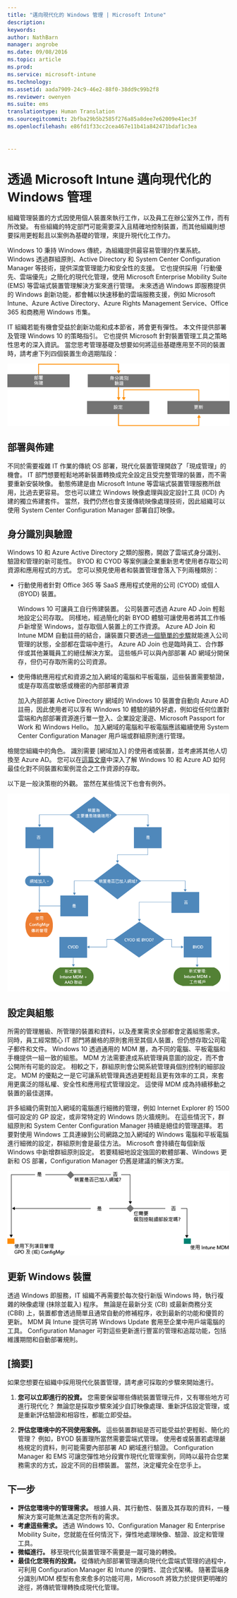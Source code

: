 ```yaml
---
title: "邁向現代化的 Windows 管理 | Microsoft Intune"
description: 
keywords: 
author: NathBarn
manager: angrobe
ms.date: 09/08/2016
ms.topic: article
ms.prod: 
ms.service: microsoft-intune
ms.technology: 
ms.assetid: aada7909-24c9-46e2-88f0-38dd9c99b2f8
ms.reviewer: owenyen
ms.suite: ems
translationtype: Human Translation
ms.sourcegitcommit: 2bfba29b5b2585f276a85a8dee7e62009e41ec3f
ms.openlocfilehash: e86fd1f33cc2cea467e11b41a842471bdaf1c3ea


---
```


# 透過 Microsoft Intune 邁向現代化的 Windows 管理

組織管理裝置的方式因使用個人裝置來執行工作，以及員工在辦公室外工作，而有所改變。 有些組織的特定部門可能需要深入且精確地控制裝置，而其他組織則想要採用更輕鬆且以案例為基礎的管理，來提升現代化工作力。

Windows 10 秉持 Windows 傳統，為組織提供最容易管理的作業系統。 Windows 透過群組原則、Active Directory 和 System Center Configuration Manager 等技術，提供深度管理能力和安全性的支援。 它也提供採用「行動優先、雲端優先」之簡化的現代化管理，使用 Microsoft Enterprise Mobility Suite (EMS) 等雲端式裝置管理解決方案來進行管理。 未來透過 Windows 即服務提供的 Windows 創新功能，都會輔以快速移動的雲端服務支援，例如 Microsoft Intune、Azure Active Directory、Azure Rights Management Service、Office 365 和商務用 Windows 市集。

IT 組織若能有機會受益於創新功能和成本節省，將會更有彈性。 本文件提供部署及管理 Windows 10 的策略指引。 它也提供 Microsoft 針對裝置管理工具之策略性思考的深入資訊。 當您思考管理基礎及想要如何將這些基礎應用至不同的裝置時，請考慮下列四個裝置生命週期階段：

![[設定 MDM 授權單位] 對話方塊](../media/mdm-path-stages.png)

## 部署與佈建

不同於需要複雜 IT 作業的傳統 OS 部署，現代化裝置管理開啟了「現成管理」的機會。 IT 部門想要輕鬆地將新裝置轉換成完全設定且受完整管理的裝置，而不需要重新安裝映像。  動態佈建是由 Microsoft Intune 等雲端式裝置管理服務所啟用，比過去更容易。 您也可以建立 Windows 映像處理與設定設計工具 (ICD) 內建的獨立佈建套件。 當然，我們仍然也會支援傳統映像處理技術，因此組織可以使用 System Center Configuration Manager 部署自訂映像。

## 身分識別與驗證

Windows 10 和 Azure Active Directory 之類的服務，開啟了雲端式身分識別、驗證和管理的新可能性。 BYOD 和 CYOD 等案例讓企業重新思考使用者存取公司資源和應用程式的方式。 您可以預見使用者和裝置管理會落入下列兩種類別：

- 行動使用者針對 Office 365 等 SaaS 應用程式使用的公司 (CYOD) 或個人 (BYOD) 裝置。

  Windows 10 可讓員工自行佈建裝置。 公司裝置可透過 Azure AD Join 輕鬆地設定公司存取。 同樣地，經過簡化的新 BYOD 體驗可讓使用者將其工作帳戶新增至 Windows，並存取個人裝置上的工作資源。 Azure AD Join 和 Intune MDM 自動註冊的結合，讓裝置只要透過[一個簡單的步驟](https://blogs.technet.microsoft.com/ad/2015/08/14/windows-10-azure-ad-and-microsoft-intune-automatic-mdm-enrollment-powered-by-the-cloud/)就能進入公司管理的狀態，全部都在雲端中進行。 Azure AD Join 也是臨時員工、合作夥伴或其他兼職員工的絕佳解決方案。 這些帳戶可以與內部部署 AD 網域分開保存，但仍可存取所需的公司資源。
- 使用傳統應用程式和資源之加入網域的電腦和平板電腦，這些裝置需要驗證，或是存取高度敏感或機密的內部部署資源

  加入內部部署 Active Directory 網域的 Windows 10 裝置會自動向 Azure AD 註冊，因此使用者可以享有 Windows 10 體驗的額外好處，例如從任何位置對雲端和內部部署資源進行單一登入、企業設定漫遊、Microsoft Passport for Work 和 Windows Hello。 加入網域的電腦和平板電腦應該繼續使用 System Center Configuration Manager 用戶端或群組原則進行管理。

檢閱您組織中的角色。 識別需要 [網域加入] 的使用者或裝置，並考慮將其他人切換至 Azure AD。 您可以在[這篇文章](https://azure.microsoft.com/en-us/documentation/articles/active-directory-azureadjoin-windows10-devices/)中深入了解 Windows 10 和 Azure AD 如何最佳化對不同裝置和案例混合之工作資源的存取。

以下是一般決策樹的外觀。 當然在某些情況下也會有例外。

![[設定 MDM 授權單位] 對話方塊](../media/mdm-path-stages-flow1.png)

## 設定與組態

所需的管理層級、所管理的裝置和資料，以及產業需求全部都會定義組態需求。 同時，員工經常關心 IT 部門將嚴格的原則套用至其個人裝置，但仍想存取公司電子郵件和文件。 Windows 10 透過通用的 MDM 層，為不同的電腦、平板電腦和手機提供一組一致的組態。 MDM 方法需要達成系統管理員意圖的設定，而不會公開所有可能的設定。 相較之下，群組原則會公開系統管理員個別控制的細部設定。 MDM 的優點之一是它可讓系統管理員透過更輕鬆且更有效率的工具，來套用更廣泛的隱私權、安全性和應用程式管理設定。 這使得 MDM 成為持續移動之裝置的最佳選擇。

許多組織仍需對加入網域的電腦進行細微的管理，例如 Internet Explorer 的 1500 個可設定的 GP 設定，或非常特定的 Windows 防火牆規則。 在這些情況下，群組原則和 System Center Configuration Manager 持續是絕佳的管理選擇。 若要對使用 Windows 工具連線到公司網路之加入網域的 Windows 電腦和平板電腦進行細微的設定，群組原則會是最佳方法。 Microsoft 會持續在每個新版 Windows 中新增群組原則設定。 若要精細地設定強固的軟體部署、Windows 更新和 OS 部署，Configuration Manager 仍舊是建議的解決方案。

![[設定 MDM 授權單位] 對話方塊](../media/mdm-path-stages-flow2.png)

## 更新 Windows 裝置

透過 Windows 即服務，IT 組織不再需要於每次發行新版 Windows 時，執行複雜的映像處理 (抹除並載入) 程序。 無論是在最新分支 (CB) 或最新商務分支 (CBB) 上，裝置都會透過簡單且通常自動的修補程序，收到最新的功能和優質的更新。 MDM 與 Intune 提供可將 Windows Update 套用至企業中用戶端電腦的工具。 Configuration Manager 可對這些更新進行豐富的管理和追蹤功能，包括維護期間和自動部署規則。

## [摘要]

如果您想要在組織中採用現代化裝置管理，請考慮可採取的步驟來開始進行。

1. **您可以立即進行的投資。** 您需要保留哪些傳統裝置管理元件，又有哪些地方可進行現代化？ 無論您是採取步驟來減少自訂映像處理、重新評估設定管理，或是重新評估驗證和相容性，都能立即受益。

2. **評估您環境中的不同使用案例。** 這些裝置群組是否可能受益於更輕鬆、簡化的管理？ 例如，BYOD 裝置理所當然需要雲端式管理。 使用者或裝置若處理嚴格規定的資料，則可能需要內部部署 AD 網域進行驗證。 Configuration Manager 和 EMS 可讓您彈性地分段實作現代化管理案例，同時以最符合您業務需求的方式，設定不同的目標裝置。 當然，決定權完全在您手上。

## 下一步

- **評估您環境中的管理需求。** 根據人員、其行動性、裝置及其存取的資料，一種解決方案可能無法滿足您所有的需求。
- **考慮這些需求。** 透過 Windows 10、Configuration Manager 和 Enterprise Mobility Suite，您就能在任何情況下，彈性地處理映像、驗證、設定和管理工具。
- **微幅進行。** 移至現代化裝置管理不需要是一蹴可幾的轉換。
- **最佳化您現有的投資。** 從傳統內部部署管理邁向現代化雲端式管理的過程中，可利用 Configuration Manager 和 Intune 的彈性、混合式架構。 隨著雲端身分識別/MDM 模型有愈來愈多的功能可用，Microsoft 將致力於提供更明確的途徑，將傳統管理轉換成現代化管理。



<!--HONumber=Sep16_HO2-->


